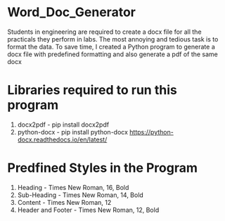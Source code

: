 # Word_Doc_Generator
Students in engineering are required to create a docx file for all the practicals they perform in labs. The most annoying and tedious task is to format the data. To save time, I created a Python program to generate a docx file with predefined formatting and also generate a pdf of the same docx 

# Libraries required to run this program
1. docx2pdf - pip install docx2pdf
2. python-docx - pip install python-docx
   https://python-docx.readthedocs.io/en/latest/

# Predfined Styles in the Program
1. Heading - Times New Roman, 16, Bold
2. Sub-Heading - Times New Roman, 14, Bold
3. Content - Times New Roman, 12
4. Header and Footer - Times New Roman, 12, Bold

